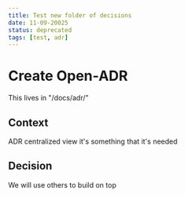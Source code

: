 ```yaml
---
title: Test new folder of decisions
date: 11-09-20025
status: deprecated
tags: [test, adr]
---
```


# Create Open-ADR
This lives in "/docs/adr/"

## Context
ADR centralized view it's something that it's needed

## Decision
We will use others to build on top
